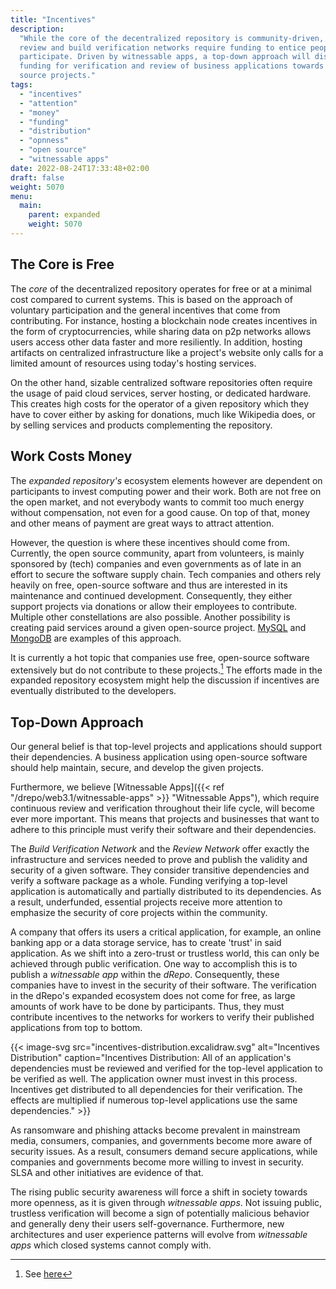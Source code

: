 ```yaml
---
title: "Incentives"
description:
  "While the core of the decentralized repository is community-driven, the
  review and build verification networks require funding to entice people to
  participate. Driven by witnessable apps, a top-down approach will distribute
  funding for verification and review of business applications towards open
  source projects."
tags:
  - "incentives"
  - "attention"
  - "money"
  - "funding"
  - "distribution"
  - "opnness"
  - "open source"
  - "witnessable apps"
date: 2022-08-24T17:33:48+02:00
draft: false
weight: 5070
menu:
  main:
    parent: expanded
    weight: 5070
---
```


## The Core is Free

The _core_ of the decentralized repository operates for free or at a minimal
cost compared to current systems. This is based on the approach of voluntary
participation and the general incentives that come from contributing. For
instance, hosting a blockchain node creates incentives in the form of
cryptocurrencies, while sharing data on p2p networks allows users access other
data faster and more resiliently. In addition, hosting artifacts on centralized
infrastructure like a project's website only calls for a limited amount of
resources using today's hosting services.

On the other hand, sizable centralized software repositories often require the
usage of paid cloud services, server hosting, or dedicated hardware. This
creates high costs for the operator of a given repository which they have to
cover either by asking for donations, much like Wikipedia does, or by selling
services and products complementing the repository.

## Work Costs Money

The _expanded repository's_ ecosystem elements however are dependent on
participants to invest computing power and their work. Both are not free on the
open market, and not everybody wants to commit too much energy without
compensation, not even for a good cause. On top of that, money and other means
of payment are great ways to attract attention.

However, the question is where these incentives should come from. Currently, the
open source community, apart from volunteers, is mainly sponsored by (tech)
companies and even governments as of late in an effort to secure the software
supply chain. Tech companies and others rely heavily on free, open-source
software and thus are interested in its maintenance and continued development.
Consequently, they either support projects via donations or allow their
employees to contribute. Multiple other constellations are also possible.
Another possibility is creating paid services around a given open-source
project. [MySQL](https://www.mysql.com/ "MySQL") and
[MongoDB](https://www.mongodb.com/ "MongoDB") are examples of this approach.

It is currently a hot topic that companies use free, open-source software
extensively but do not contribute to these projects.[^funding] The efforts made
in the expanded repository ecosystem might help the discussion if incentives are
eventually distributed to the developers.

[^funding]:
    See
    [here](https://stackoverflow.blog/2021/01/07/open-source-has-a-funding-problem/ "Open source has a funding problem")

<!-- https://stackoverflow.blog/2021/01/07/open-source-has-a-funding-problem/ -->
<!-- https://www.bleepingcomputer.com/news/security/dev-corrupts-npm-libs-colors-and-faker-breaking-thousands-of-apps/ -->

## Top-Down Approach

Our general belief is that top-level projects and applications should support
their dependencies. A business application using open-source software should
help maintain, secure, and develop the given projects.

Furthermore, we believe [Witnessable
Apps]({{< ref "/drepo/web3.1/witnessable-apps" >}} "Witnessable Apps"), which
require continuous review and verification throughout their life cycle, will
become ever more important. This means that projects and businesses that want to
adhere to this principle must verify their software and their dependencies.

The _Build Verification Network_ and the _Review Network_ offer exactly the
infrastructure and services needed to prove and publish the validity and
security of a given software. They consider transitive dependencies and verify a
software package as a whole. Funding verifying a top-level application is
automatically and partially distributed to its dependencies. As a result,
underfunded, essential projects receive more attention to emphasize the security
of core projects within the community.

A company that offers its users a critical application, for example, an online
banking app or a data storage service, has to create 'trust' in said
application. As we shift into a zero-trust or trustless world, this can
only be achieved through public verification. One way to accomplish this is to
publish a _witnessable app_ within the _dRepo_. Consequently, these companies
have to invest in the security of their software. The verification in the
dRepo's expanded ecosystem does not come for free, as large amounts of work have
to be done by participants. Thus, they must contribute incentives to the
networks for workers to verify their published applications from top to bottom.

{{< image-svg
src="incentives-distribution.excalidraw.svg"
alt="Incentives Distribution"
caption="Incentives Distribution: All of an application's dependencies must be reviewed and verified for the top-level application to be verified as well. The application owner must invest in this process. Incentives get distributed to all dependencies for their verification. The effects are multiplied if numerous top-level applications use the same dependencies." >}}

As ransomware and phishing attacks become prevalent in mainstream media,
consumers, companies, and governments become more aware of security issues. As a
result, consumers demand secure applications, while companies and governments
become more willing to invest in security. SLSA and other initiatives are
evidence of that.

The rising public security awareness will force a shift in society towards more
openness, as it is given through _witnessable apps_. Not issuing public,
trustless verification will become a sign of potentially malicious behavior and
generally deny their users self-governance. Furthermore, new architectures and
user experience patterns will evolve from _witnessable apps_ which closed
systems cannot comply with.